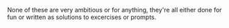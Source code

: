 None of these are very ambitious or for anything, they're all either done for fun or written as solutions to excercises or prompts.
